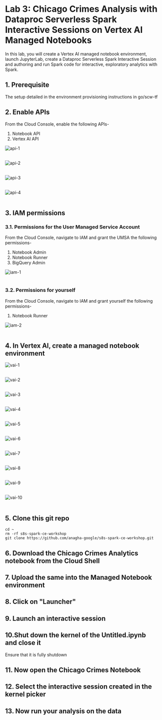 # Lab 3: Chicago Crimes Analysis with Dataproc Serverless Spark Interactive Sessions on Vertex AI Managed Notebooks

In this lab, you will create a Vertex AI managed notebook environment, launch JupyterLab, create a Dataproc Serverless Spark Interactive Session and  authoring and run Spark code for interactive, exploratory analytics with Spark.

## 1. Prerequisite
The setup detailed in the environment provisioning instructions in go/scw-tf

## 2. Enable APIs

From the Cloud Console, enable the following APIs-
1. Notebook API
2. Vertex AI API

![api-1](../images/03-enable-apis-01.png)  
<br>

![api-2](../images/03-enable-apis-02.png)  
<br>

![api-3](../images/03-enable-apis-03.png)  
<br>

![api-4](../images/03-enable-apis-04.png)  
<br>

## 3. IAM permissions

### 3.1. Permissions for the User Managed Service Account
From the Cloud Console, navigate to IAM and grant the UMSA the following permissions-
1. Notebook Admin
2. Notebook Runner
3. BigQuery Admin

![iam-1](../images/03-iam-01.png)  
<br>

### 3.2. Permissions for yourself
From the Cloud Console, navigate to IAM and grant yourself the following permissions-
1. Notebook Runner

![iam-2](../images/03-iam-02.png)  
<br>

## 4. In Vertex AI, create a managed notebook environment

![vai-1](../images/03-vai-01.png)  
<br>

![vai-2](../images/03-vai-02.png)  
<br>

![vai-3](../images/03-vai-03.png)  
<br>

![vai-4](../images/03-vai-04.png)  
<br>

![vai-5](../images/03-vai-05.png)  
<br>

![vai-6](../images/03-vai-06.png)  
<br>

![vai-7](../images/03-vai-07.png)  
<br>

![vai-8](../images/03-vai-08.png)  
<br>

![vai-9](../images/03-vai-09.png)  
<br>

![vai-10](../images/03-vai-10.png)  
<br>


## 5. Clone this git repo

```
cd ~
rm -rf s8s-spark-ce-workshop
git clone https://github.com/anagha-google/s8s-spark-ce-workshop.git
```

## 6. Download the Chicago Crimes Analytics notebook from the Cloud Shell


## 7. Upload the same into the Managed Notebook environment


## 8. Click on "Launcher"

## 9. Launch an interactive session

## 10.Shut down the kernel of the Untitled.ipynb and close it

Ensure that it is fully shutdown

## 11. Now open the Chicago Crimes Notebook

## 12. Select the interactive session created in the kernel picker

## 13. Now run your analysis on the data

